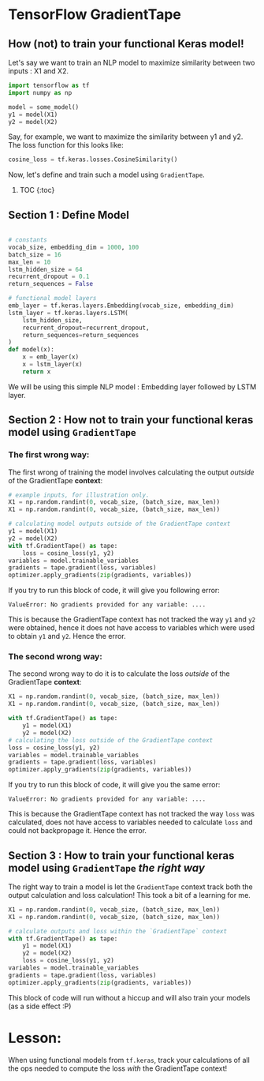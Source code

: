 # TensorFlow GradientTape

## How (not) to train your functional Keras model!

Let's say we want to train an NLP model to maximize similarity between two inputs : X1 and X2.
```python
import tensorflow as tf
import numpy as np

model = some_model()
y1 = model(X1)
y2 = model(X2)
```

Say, for example, we want to maximize the similarity between y1 and y2. The loss function for this looks like:
```python
cosine_loss = tf.keras.losses.CosineSimilarity()
```

Now, let's define and train such a model using `GradientTape`.





1. TOC
{:toc}

## Section 1 : Define Model 
```python

# constants
vocab_size, embedding_dim = 1000, 100
batch_size = 16
max_len = 10
lstm_hidden_size = 64
recurrent_dropout = 0.1
return_sequences = False

# functional model layers
emb_layer = tf.keras.layers.Embedding(vocab_size, embedding_dim)
lstm_layer = tf.keras.layers.LSTM(
    lstm_hidden_size, 
    recurrent_dropout=recurrent_dropout,
    return_sequences=return_sequences
)
def model(x):
    x = emb_layer(x)
    x = lstm_layer(x)
    return x
```
We will be using this simple NLP model : Embedding layer followed by LSTM layer. 

## Section 2 : How not to train your functional keras model using `GradientTape`

### The first wrong way: 
The first wrong of training the model involves calculating the output _outside_ of the GradientTape **context**:
```python
# example inputs, for illustration only.
X1 = np.random.randint(0, vocab_size, (batch_size, max_len))
X1 = np.random.randint(0, vocab_size, (batch_size, max_len))

# calculating model outputs outside of the GradientTape context
y1 = model(X1)
y2 = model(X2)
with tf.GradientTape() as tape:
    loss = cosine_loss(y1, y2)
variables = model.trainable_variables
gradients = tape.gradient(loss, variables)
optimizer.apply_gradients(zip(gradients, variables))
```
If you try to run this block of code, it will give you following error:
```
ValueError: No gradients provided for any variable: .... 
```
This is because the GradientTape context has not tracked the way `y1` and `y2` were obtained, hence it does not have access to variables which were used to obtain `y1` and `y2`. Hence the error.


### The second wrong way:
The second wrong way to do it is to calculate the loss _outside_ of the GradientTape **context**:
```python
X1 = np.random.randint(0, vocab_size, (batch_size, max_len))
X1 = np.random.randint(0, vocab_size, (batch_size, max_len))

with tf.GradientTape() as tape:
    y1 = model(X1)
    y2 = model(X2)
# calculating the loss outside of the GradientTape context
loss = cosine_loss(y1, y2)
variables = model.trainable_variables
gradients = tape.gradient(loss, variables)
optimizer.apply_gradients(zip(gradients, variables))
```

If you try to run this block of code, it will give you the same error:
```
ValueError: No gradients provided for any variable: .... 
```
This is because the GradientTape context has not tracked the way `loss` was calculated, does not have access to variables needed to calculate `loss` and could not backpropage it. Hence the error.


## Section 3 : How to train your functional keras model using `GradientTape` _the right way_
The right way to train a model is let the `GradientTape` context track both the output calculation and loss calculation! This took a bit of a learning for me.
```python
X1 = np.random.randint(0, vocab_size, (batch_size, max_len))
X1 = np.random.randint(0, vocab_size, (batch_size, max_len))

# calculate outputs and loss within the `GradientTape` context
with tf.GradientTape() as tape:
    y1 = model(X1)
    y2 = model(X2)
    loss = cosine_loss(y1, y2)
variables = model.trainable_variables
gradients = tape.gradient(loss, variables)
optimizer.apply_gradients(zip(gradients, variables))
```
This block of code will run without a hiccup and will also train your models (as a side effect :P)


# Lesson:

When using functional models from `tf.keras`, track your calculations of all the ops needed to compute the loss _with_ the GradientTape context!  

